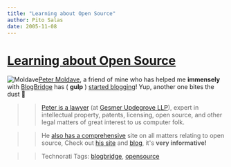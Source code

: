 ```yaml
---
title: "Learning about Open Source"
author: Pito Salas
date: 2005-11-08
---
```

# [Learning about Open Source](None)



>>

>>
![Moldave](https://i0.wp.com/s3.media.squarespace.com/production/1075723/12829350/weblogs/images/moldave.jpg?resize=74%2C114)[Peter
Moldave](<http://opensourcelegal.org/>), a friend of mine who has helped me
**immensely** with [BlogBridge](<http://www.blogbridge.com/>) has ( **gulp** )
[started blogging](<http://opensourcelegal.org/blog/>)! Yup, another one bites
the dust 🙂

>>

>> [Peter is a lawyer](<http://opensourcelegal.org/bio/>) (at [Gesmer
Updegrove LLP](<http://www.gesmer.com/>)), expert in intellectual property,
patents, licensing, open source, and other legal matters of great interest to
us computer folk.

>>

>> He [also has a comprehensive](<http://opensourcelegal.org/>) site on all
matters relating to open source, Check out [his
site](<http://opensourcelegal.org/>) and
[blog](<http://opensourcelegal.org/blog/>), it's **very informative!**

>>

>> Technorati Tags: [blogbridge](<http://www.technorati.com/tag/blogbridge>),
[opensource](<http://www.technorati.com/tag/opensource>)


